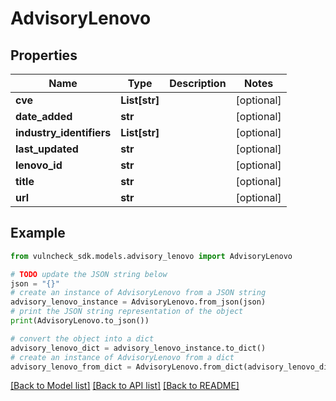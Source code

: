 # AdvisoryLenovo


## Properties

Name | Type | Description | Notes
------------ | ------------- | ------------- | -------------
**cve** | **List[str]** |  | [optional] 
**date_added** | **str** |  | [optional] 
**industry_identifiers** | **List[str]** |  | [optional] 
**last_updated** | **str** |  | [optional] 
**lenovo_id** | **str** |  | [optional] 
**title** | **str** |  | [optional] 
**url** | **str** |  | [optional] 

## Example

```python
from vulncheck_sdk.models.advisory_lenovo import AdvisoryLenovo

# TODO update the JSON string below
json = "{}"
# create an instance of AdvisoryLenovo from a JSON string
advisory_lenovo_instance = AdvisoryLenovo.from_json(json)
# print the JSON string representation of the object
print(AdvisoryLenovo.to_json())

# convert the object into a dict
advisory_lenovo_dict = advisory_lenovo_instance.to_dict()
# create an instance of AdvisoryLenovo from a dict
advisory_lenovo_from_dict = AdvisoryLenovo.from_dict(advisory_lenovo_dict)
```
[[Back to Model list]](../README.md#documentation-for-models) [[Back to API list]](../README.md#documentation-for-api-endpoints) [[Back to README]](../README.md)


